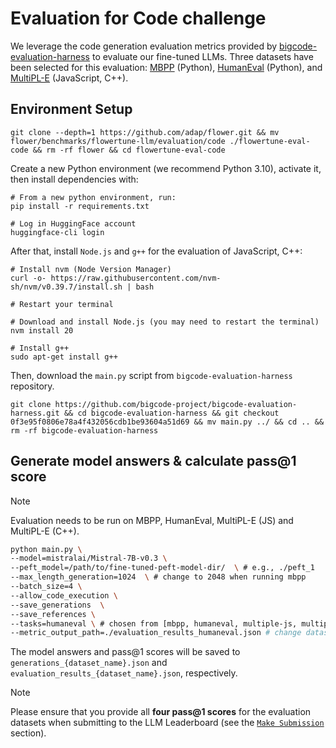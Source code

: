 # Evaluation for Code challenge

We leverage the code generation evaluation metrics provided by [bigcode-evaluation-harness](https://github.com/bigcode-project/bigcode-evaluation-harness/tree/main) to evaluate our fine-tuned LLMs.
Three datasets have been selected for this evaluation: [MBPP](https://huggingface.co/datasets/google-research-datasets/mbpp) (Python), [HumanEval](https://huggingface.co/datasets/openai/openai_humaneval) (Python), and [MultiPL-E](https://github.com/nuprl/MultiPL-E) (JavaScript, C++). 


## Environment Setup

```shell
git clone --depth=1 https://github.com/adap/flower.git && mv flower/benchmarks/flowertune-llm/evaluation/code ./flowertune-eval-code && rm -rf flower && cd flowertune-eval-code
```

Create a new Python environment (we recommend Python 3.10), activate it, then install dependencies with:

```shell
# From a new python environment, run:
pip install -r requirements.txt

# Log in HuggingFace account
huggingface-cli login
```

After that, install `Node.js` and `g++` for the evaluation of JavaScript, C++:

```shell
# Install nvm (Node Version Manager)
curl -o- https://raw.githubusercontent.com/nvm-sh/nvm/v0.39.7/install.sh | bash

# Restart your terminal

# Download and install Node.js (you may need to restart the terminal)
nvm install 20

# Install g++
sudo apt-get install g++
```

Then, download the `main.py` script from `bigcode-evaluation-harness` repository.

```shell
git clone https://github.com/bigcode-project/bigcode-evaluation-harness.git && cd bigcode-evaluation-harness && git checkout 0f3e95f0806e78a4f432056cdb1be93604a51d69 && mv main.py ../ && cd .. && rm -rf bigcode-evaluation-harness
```


## Generate model answers & calculate pass@1 score

> [!NOTE]
> Evaluation needs to be run on MBPP, HumanEval, MultiPL-E (JS) and MultiPL-E (C++).

```bash
python main.py \
--model=mistralai/Mistral-7B-v0.3 \
--peft_model=/path/to/fine-tuned-peft-model-dir/  \ # e.g., ./peft_1
--max_length_generation=1024  \ # change to 2048 when running mbpp
--batch_size=4 \
--allow_code_execution \
--save_generations  \
--save_references \
--tasks=humaneval \ # chosen from [mbpp, humaneval, multiple-js, multiple-cpp]
--metric_output_path=./evaluation_results_humaneval.json # change dataset name based on your choice
```

The model answers and pass@1 scores will be saved to `generations_{dataset_name}.json` and `evaluation_results_{dataset_name}.json`, respectively.

> [!NOTE]
> Please ensure that you provide all **four pass@1 scores** for the evaluation datasets when submitting to the LLM Leaderboard (see the [`Make Submission`](https://github.com/adap/flower/tree/main/benchmarks/flowertune-llm/evaluation#make-submission-on-flowertune-llm-leaderboard) section).
